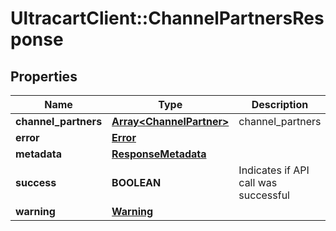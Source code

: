 # UltracartClient::ChannelPartnersResponse

## Properties
Name | Type | Description | Notes
------------ | ------------- | ------------- | -------------
**channel_partners** | [**Array&lt;ChannelPartner&gt;**](ChannelPartner.md) | channel_partners | [optional] 
**error** | [**Error**](Error.md) |  | [optional] 
**metadata** | [**ResponseMetadata**](ResponseMetadata.md) |  | [optional] 
**success** | **BOOLEAN** | Indicates if API call was successful | [optional] 
**warning** | [**Warning**](Warning.md) |  | [optional] 



